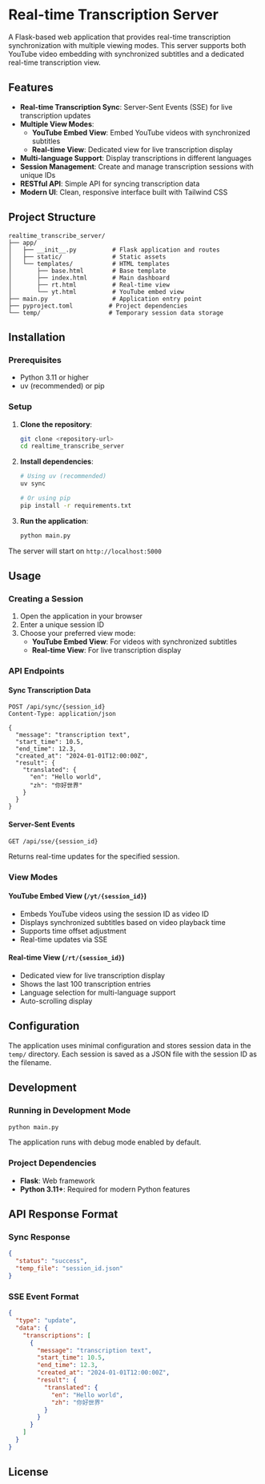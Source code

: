 # Real-time Transcription Server

A Flask-based web application that provides real-time transcription synchronization with multiple viewing modes. This server supports both YouTube video embedding with synchronized subtitles and a dedicated real-time transcription view.

## Features

- **Real-time Transcription Sync**: Server-Sent Events (SSE) for live transcription updates
- **Multiple View Modes**:
  - **YouTube Embed View**: Embed YouTube videos with synchronized subtitles
  - **Real-time View**: Dedicated view for live transcription display
- **Multi-language Support**: Display transcriptions in different languages
- **Session Management**: Create and manage transcription sessions with unique IDs
- **RESTful API**: Simple API for syncing transcription data
- **Modern UI**: Clean, responsive interface built with Tailwind CSS

## Project Structure

```
realtime_transcribe_server/
├── app/
│   ├── __init__.py          # Flask application and routes
│   ├── static/              # Static assets
│   └── templates/           # HTML templates
│       ├── base.html        # Base template
│       ├── index.html       # Main dashboard
│       ├── rt.html          # Real-time view
│       └── yt.html          # YouTube embed view
├── main.py                  # Application entry point
├── pyproject.toml          # Project dependencies
└── temp/                   # Temporary session data storage
```

## Installation

### Prerequisites

- Python 3.11 or higher
- uv (recommended) or pip

### Setup

1. **Clone the repository**:
   ```bash
   git clone <repository-url>
   cd realtime_transcribe_server
   ```

2. **Install dependencies**:
   ```bash
   # Using uv (recommended)
   uv sync
   
   # Or using pip
   pip install -r requirements.txt
   ```

3. **Run the application**:
   ```bash
   python main.py
   ```

The server will start on `http://localhost:5000`

## Usage

### Creating a Session

1. Open the application in your browser
2. Enter a unique session ID
3. Choose your preferred view mode:
   - **YouTube Embed View**: For videos with synchronized subtitles
   - **Real-time View**: For live transcription display

### API Endpoints

#### Sync Transcription Data
```http
POST /api/sync/{session_id}
Content-Type: application/json

{
  "message": "transcription text",
  "start_time": 10.5,
  "end_time": 12.3,
  "created_at": "2024-01-01T12:00:00Z",
  "result": {
    "translated": {
      "en": "Hello world",
      "zh": "你好世界"
    }
  }
}
```

#### Server-Sent Events
```http
GET /api/sse/{session_id}
```

Returns real-time updates for the specified session.

### View Modes

#### YouTube Embed View (`/yt/{session_id}`)
- Embeds YouTube videos using the session ID as video ID
- Displays synchronized subtitles based on video playback time
- Supports time offset adjustment
- Real-time updates via SSE

#### Real-time View (`/rt/{session_id}`)
- Dedicated view for live transcription display
- Shows the last 100 transcription entries
- Language selection for multi-language support
- Auto-scrolling display

## Configuration

The application uses minimal configuration and stores session data in the `temp/` directory. Each session is saved as a JSON file with the session ID as the filename.

## Development

### Running in Development Mode
```bash
python main.py
```

The application runs with debug mode enabled by default.

### Project Dependencies

- **Flask**: Web framework
- **Python 3.11+**: Required for modern Python features

## API Response Format

### Sync Response
```json
{
  "status": "success",
  "temp_file": "session_id.json"
}
```

### SSE Event Format
```json
{
  "type": "update",
  "data": {
    "transcriptions": [
      {
        "message": "transcription text",
        "start_time": 10.5,
        "end_time": 12.3,
        "created_at": "2024-01-01T12:00:00Z",
        "result": {
          "translated": {
            "en": "Hello world",
            "zh": "你好世界"
          }
        }
      }
    ]
  }
}
```

## License



